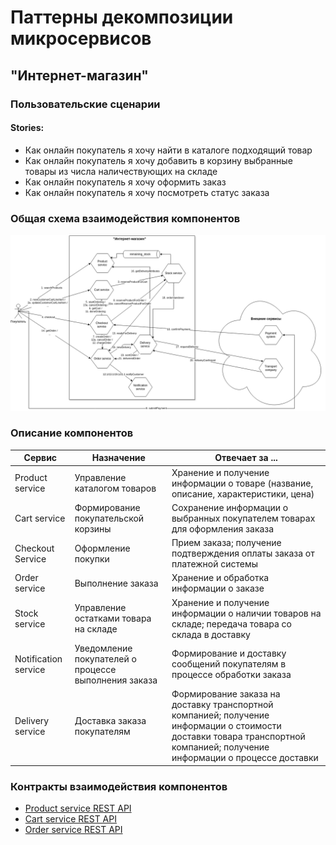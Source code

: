 # Паттерны декомпозиции микросервисов

## "Интернет-магазин"

### Пользовательские сценарии

#### Stories:

- Как онлайн покупатель я хочу найти в каталоге подходящий товар
- Как онлайн покупатель я хочу добавить в корзину выбранные товары из числа наличествующих на складе
- Как онлайн покупатель я хочу оформить заказ
- Как онлайн покупатель я хочу посмотреть статус заказа

### Общая схема взаимодействия компонентов

![Общая схема взаимодействия компонентов](ecommerce.drawio.png)

### Описание компонентов

| **Сервис** | **Назначение** | **Отвечает за ...** |
|---|---|---|
| Product service | Управление каталогом товаров | Хранение и получение информации о товаре (название, описание, характеристики, цена) |
| Cart service | Формирование покупательской корзины | Сохранение информации о выбранных покупателем товарах для оформления заказа |
| Checkout Service | Оформление покупки | Прием заказа; получение подтверждения оплаты заказа от платежной системы |
| Order service | Выполнение заказа | Хранение и обработка информации о заказе |
| Stock service | Управление остатками товара на складе | Хранение и получение информации о наличии товаров на складе; передача товара со склада в доставку |
| Notification service | Уведомление покупателей о процессе выполнения заказа | Формирование и доставку сообщений покупателям в процессе обработки заказа |
| Delivery service | Доставка заказа покупателям | Формирование заказа на доставку транспортной компанией; получение информации о стоимости доставки товара транспортной компанией; получение информации о процессе доставки |

### Контракты взаимодействия компонентов

- [Product service REST API](productService.yaml)
- [Cart service REST API](cartService.yaml)
- [Order service REST API](orderService.yaml)


